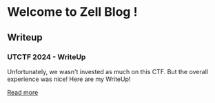 # Welcome to Zell Blog !

## Writeup

### UTCTF 2024 - WriteUp

Unfortunately, we wasn't invested as much on this CTF. But the overall experience was nice! Here are my WriteUp!

[Read more](https://zell07.github.io/WriteUps/UTCTF2024-Writeup/UTCTF2024-WriteUp)
